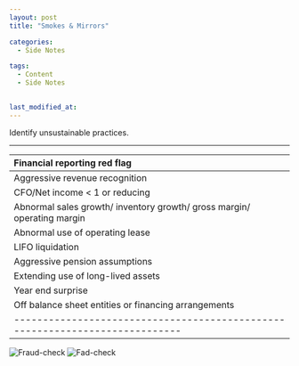 ```yaml
---
layout: post
title: "Smokes & Mirrors"

categories:
  - Side Notes

tags:
  - Content
  - Side Notes
  

last_modified_at: 
---
```


<p class="message">
  <span class="padded-dropcap">I</span>dentify unsustainable practices.  
</p>

---

| Financial reporting red flag                                               |
|:---------------------------------------------------------------------------|
| Aggressive revenue recognition                                             |
| CFO/Net income < 1 or reducing                                             |
| Abnormal sales growth/ inventory growth/ gross margin/ operating margin    |
| Abnormal use of operating lease                                            |
| LIFO liquidation                                                           |
| Aggressive pension assumptions                                             |
| Extending use of long-lived assets                                         |
| Year end surprise                                                          |
| Off balance sheet entities or financing arrangements                       |
|----------------------------------------------------------------------------|

![Fraud-check](Fraud-check.png)   ![Fad-check](Fad-check.png)
